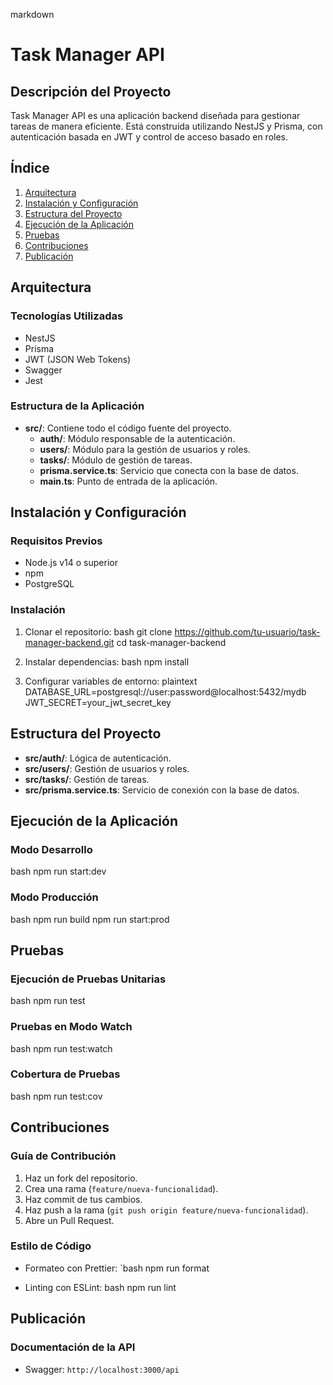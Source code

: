 markdown
# Task Manager API

## Descripción del Proyecto

Task Manager API es una aplicación backend diseñada para gestionar tareas de manera eficiente. Está construida utilizando NestJS y Prisma, con autenticación basada en JWT y control de acceso basado en roles.

## Índice

1. [Arquitectura](#arquitectura)
2. [Instalación y Configuración](#instalación-y-configuración)
3. [Estructura del Proyecto](#estructura-del-proyecto)
4. [Ejecución de la Aplicación](#ejecución-de-la-aplicación)
5. [Pruebas](#pruebas)
6. [Contribuciones](#contribuciones)
7. [Publicación](#publicación)

## Arquitectura

### Tecnologías Utilizadas

- NestJS
- Prisma
- JWT (JSON Web Tokens)
- Swagger
- Jest

### Estructura de la Aplicación

- **src/**: Contiene todo el código fuente del proyecto.
  - **auth/**: Módulo responsable de la autenticación.
  - **users/**: Módulo para la gestión de usuarios y roles.
  - **tasks/**: Módulo de gestión de tareas.
  - **prisma.service.ts**: Servicio que conecta con la base de datos.
  - **main.ts**: Punto de entrada de la aplicación.

## Instalación y Configuración

### Requisitos Previos

- Node.js v14 o superior
- npm
- PostgreSQL

### Instalación

1. Clonar el repositorio:
  bash
   git clone https://github.com/tu-usuario/task-manager-backend.git
   cd task-manager-backend



2. Instalar dependencias:
bash
   npm install

3. Configurar variables de entorno:
  plaintext
   DATABASE_URL=postgresql://user:password@localhost:5432/mydb
   JWT_SECRET=your_jwt_secret_key


## Estructura del Proyecto

- **src/auth/**: Lógica de autenticación.
- **src/users/**: Gestión de usuarios y roles.
- **src/tasks/**: Gestión de tareas.
- **src/prisma.service.ts**: Servicio de conexión con la base de datos.

## Ejecución de la Aplicación

### Modo Desarrollo

bash
npm run start:dev


### Modo Producción

bash
npm run build
npm run start:prod


## Pruebas

### Ejecución de Pruebas Unitarias

bash
npm run test


### Pruebas en Modo Watch

bash
npm run test:watch


### Cobertura de Pruebas

bash
npm run test:cov


## Contribuciones

### Guía de Contribución

1. Haz un fork del repositorio.
2. Crea una rama (`feature/nueva-funcionalidad`).
3. Haz commit de tus cambios.
4. Haz push a la rama (`git push origin feature/nueva-funcionalidad`).
5. Abre un Pull Request.

### Estilo de Código

- Formateo con Prettier:
`bash
  npm run format

- Linting con ESLint:
bash
  npm run lint


## Publicación

### Documentación de la API

- Swagger: `http://localhost:3000/api`


